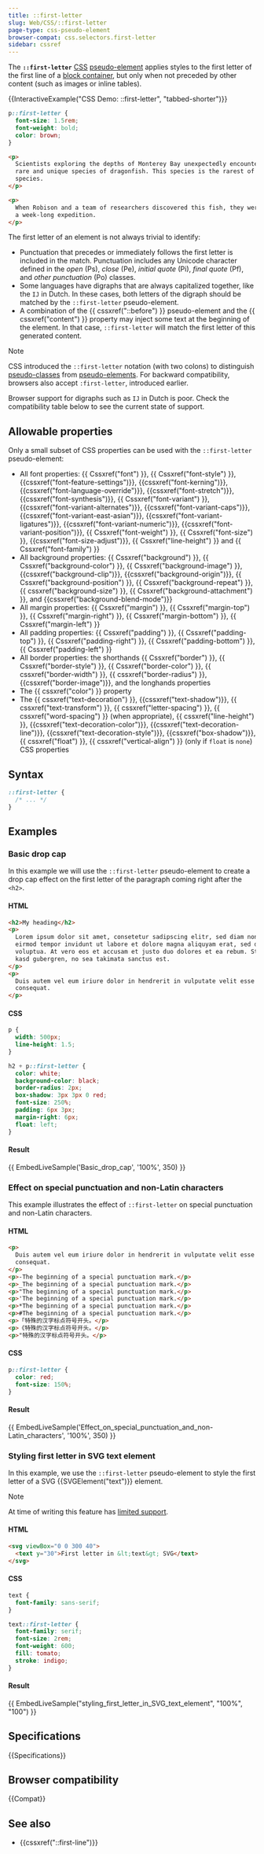 ```yaml
---
title: ::first-letter
slug: Web/CSS/::first-letter
page-type: css-pseudo-element
browser-compat: css.selectors.first-letter
sidebar: cssref
---
```


The **`::first-letter`** [CSS](/en-US/docs/Web/CSS) [pseudo-element](/en-US/docs/Web/CSS/Reference/Selectors/Pseudo-elements) applies styles to the first letter of the first line of a [block container](/en-US/docs/Web/CSS/CSS_display/Visual_formatting_model#block_containers), but only when not preceded by other content (such as images or inline tables).

{{InteractiveExample("CSS Demo: ::first-letter", "tabbed-shorter")}}

```css interactive-example
p::first-letter {
  font-size: 1.5rem;
  font-weight: bold;
  color: brown;
}
```

```html interactive-example
<p>
  Scientists exploring the depths of Monterey Bay unexpectedly encountered a
  rare and unique species of dragonfish. This species is the rarest of its
  species.
</p>

<p>
  When Robison and a team of researchers discovered this fish, they were aboard
  a week-long expedition.
</p>
```

The first letter of an element is not always trivial to identify:

- Punctuation that precedes or immediately follows the first letter is included in the match. Punctuation includes any Unicode character defined in the _open_ (Ps), _close_ (Pe), _initial quote_ (Pi), _final quote_ (Pf), and _other punctuation_ (Po) classes.
- Some languages have digraphs that are always capitalized together, like the `IJ` in Dutch. In these cases, both letters of the digraph should be matched by the `::first-letter` pseudo-element.
- A combination of the {{ cssxref("::before") }} pseudo-element and the {{ cssxref("content") }} property may inject some text at the beginning of the element. In that case, `::first-letter` will match the first letter of this generated content.

> [!NOTE]
> CSS introduced the `::first-letter` notation (with two colons) to distinguish [pseudo-classes](/en-US/docs/Web/CSS/Reference/Selectors/Pseudo-classes) from [pseudo-elements](/en-US/docs/Web/CSS/Reference/Selectors/Pseudo-elements). For backward compatibility, browsers also accept `:first-letter`, introduced earlier.
>
> Browser support for digraphs such as `IJ` in Dutch is poor. Check the compatibility table below to see the current state of support.

## Allowable properties

Only a small subset of CSS properties can be used with the `::first-letter` pseudo-element:

- All font properties: {{ Cssxref("font") }}, {{ Cssxref("font-style") }}, {{cssxref("font-feature-settings")}}, {{cssxref("font-kerning")}}, {{cssxref("font-language-override")}}, {{cssxref("font-stretch")}}, {{cssxref("font-synthesis")}}, {{ Cssxref("font-variant") }}, {{cssxref("font-variant-alternates")}}, {{cssxref("font-variant-caps")}}, {{cssxref("font-variant-east-asian")}}, {{cssxref("font-variant-ligatures")}}, {{cssxref("font-variant-numeric")}}, {{cssxref("font-variant-position")}}, {{ Cssxref("font-weight") }}, {{ Cssxref("font-size") }}, {{cssxref("font-size-adjust")}}, {{ Cssxref("line-height") }} and {{ Cssxref("font-family") }}
- All background properties: {{ Cssxref("background") }}, {{ Cssxref("background-color") }}, {{ Cssxref("background-image") }}, {{cssxref("background-clip")}}, {{cssxref("background-origin")}}, {{ Cssxref("background-position") }}, {{ Cssxref("background-repeat") }}, {{ cssxref("background-size") }}, {{ Cssxref("background-attachment") }}, and {{cssxref("background-blend-mode")}}
- All margin properties: {{ Cssxref("margin") }}, {{ Cssxref("margin-top") }}, {{ Cssxref("margin-right") }}, {{ Cssxref("margin-bottom") }}, {{ Cssxref("margin-left") }}
- All padding properties: {{ Cssxref("padding") }}, {{ Cssxref("padding-top") }}, {{ Cssxref("padding-right") }}, {{ Cssxref("padding-bottom") }}, {{ Cssxref("padding-left") }}
- All border properties: the shorthands {{ Cssxref("border") }}, {{ Cssxref("border-style") }}, {{ Cssxref("border-color") }}, {{ cssxref("border-width") }}, {{ cssxref("border-radius") }}, {{cssxref("border-image")}}, and the longhands properties
- The {{ cssxref("color") }} property
- The {{ cssxref("text-decoration") }}, {{cssxref("text-shadow")}}, {{ cssxref("text-transform") }}, {{ cssxref("letter-spacing") }}, {{ cssxref("word-spacing") }} (when appropriate), {{ cssxref("line-height") }}, {{cssxref("text-decoration-color")}}, {{cssxref("text-decoration-line")}}, {{cssxref("text-decoration-style")}}, {{cssxref("box-shadow")}}, {{ cssxref("float") }}, {{ cssxref("vertical-align") }} (only if `float` is `none`) CSS properties

## Syntax

```css
::first-letter {
  /* ... */
}
```

## Examples

### Basic drop cap

In this example we will use the `::first-letter` pseudo-element to create a drop cap effect on the first letter of the paragraph coming right after the `<h2>`.

#### HTML

```html
<h2>My heading</h2>
<p>
  Lorem ipsum dolor sit amet, consetetur sadipscing elitr, sed diam nonumy
  eirmod tempor invidunt ut labore et dolore magna aliquyam erat, sed diam
  voluptua. At vero eos et accusam et justo duo dolores et ea rebum. Stet clita
  kasd gubergren, no sea takimata sanctus est.
</p>
<p>
  Duis autem vel eum iriure dolor in hendrerit in vulputate velit esse molestie
  consequat.
</p>
```

#### CSS

```css
p {
  width: 500px;
  line-height: 1.5;
}

h2 + p::first-letter {
  color: white;
  background-color: black;
  border-radius: 2px;
  box-shadow: 3px 3px 0 red;
  font-size: 250%;
  padding: 6px 3px;
  margin-right: 6px;
  float: left;
}
```

#### Result

{{ EmbedLiveSample('Basic_drop_cap', '100%', 350) }}

### Effect on special punctuation and non-Latin characters

This example illustrates the effect of `::first-letter` on special punctuation and non-Latin characters.

#### HTML

```html
<p>
  Duis autem vel eum iriure dolor in hendrerit in vulputate velit esse molestie
  consequat.
</p>
<p>-The beginning of a special punctuation mark.</p>
<p>_The beginning of a special punctuation mark.</p>
<p>"The beginning of a special punctuation mark.</p>
<p>'The beginning of a special punctuation mark.</p>
<p>*The beginning of a special punctuation mark.</p>
<p>#The beginning of a special punctuation mark.</p>
<p>「特殊的汉字标点符号开头。</p>
<p>《特殊的汉字标点符号开头。</p>
<p>"特殊的汉字标点符号开头。</p>
```

#### CSS

```css
p::first-letter {
  color: red;
  font-size: 150%;
}
```

#### Result

{{ EmbedLiveSample('Effect_on_special_punctuation_and_non-Latin_characters', '100%', 350) }}

### Styling first letter in SVG text element

In this example, we use the `::first-letter` pseudo-element to style the first letter of a SVG {{SVGElement("text")}} element.

> [!NOTE]
> At time of writing this feature has [limited support](#browser_compatibility).

#### HTML

```html
<svg viewBox="0 0 300 40">
  <text y="30">First letter in &lt;text&gt; SVG</text>
</svg>
```

#### CSS

```css
text {
  font-family: sans-serif;
}

text::first-letter {
  font-family: serif;
  font-size: 2rem;
  font-weight: 600;
  fill: tomato;
  stroke: indigo;
}
```

#### Result

{{ EmbedLiveSample("styling_first_letter_in_SVG_text_element", "100%", "100") }}

## Specifications

{{Specifications}}

## Browser compatibility

{{Compat}}

## See also

- {{cssxref("::first-line")}}

